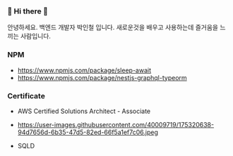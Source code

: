 ### 👋 Hi there 👋

안녕하세요. 백엔드 개발자 박인철 입니다.
새로운것을 배우고 사용하는데 즐거움을 느끼는 사람입니다.


### NPM
- https://www.npmjs.com/package/sleep-await
- https://www.npmjs.com/package/nestjs-graphql-typeorm


### Certificate
- AWS Certified Solutions Architect - Associate
- https://user-images.githubusercontent.com/40009719/175320638-94d7656d-6b35-47d5-82ed-66f5a1ef7c06.jpeg

- SQLD

<!--
**pic123123/pic123123** is a ✨ _special_ ✨ repository because its `README.md` (this file) appears on your GitHub profile.

Here are some ideas to get you started:

- 🔭 I’m currently working on ...
- 🌱 I’m currently learning ...
- 👯 I’m looking to collaborate on ...
- 🤔 I’m looking for help with ...
- 💬 Ask me about ...
- 📫 How to reach me: ...
- 😄 Pronouns: ...
- ⚡ Fun fact: ...
-->

